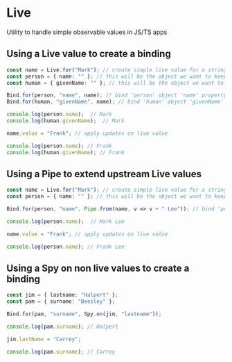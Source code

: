# Live

Utility to handle simple observable values in JS/TS apps


## Using a Live value to create a binding
``` ts
const name = Live.for("Mark"); // create simple live value for a string
const person = { name: "" }; // this will be the object we want to keep updated
const human = { givenName: "" }; // this will be the object we want to keep updated

Bind.for(person, "name", name); // bind 'person' object 'name' property to live value
Bind.for(human, "givenName", name); // bind 'human' object 'givenName' property to live value

console.log(person.name);  // Mark
console.log(human.givenName);  // Mark

name.value = "Frank"; // apply updates on live value

console.log(person.name); // Frank
console.log(human.givenName); // Frank
```

## Using a Pipe to extend upstream Live values
``` ts
const name = Live.for("Mark"); // create simple live value for a string
const person = { name: "" }; // this will be the object we want to keep updated

Bind.for(person, "name", Pipe.from(name, v => v + " Lee")); // bind 'person' object 'name' property to piped live value

console.log(person.name);  // Mark Lee

name.value = "Frank"; // apply updates on live value

console.log(person.name); // Frank Lee
```

## Using a Spy on non live values to create a binding
```ts
const jim = { lastname: "Halpert" };
const pam = { surname: "Beesley" };

Bind.for(pam, "surname", Spy.on(jim, "lastname"));

console.log(pam.surname); // Halpert

jim.lastName = "Carrey";

console.log(pam.surname); // Carrey
```

